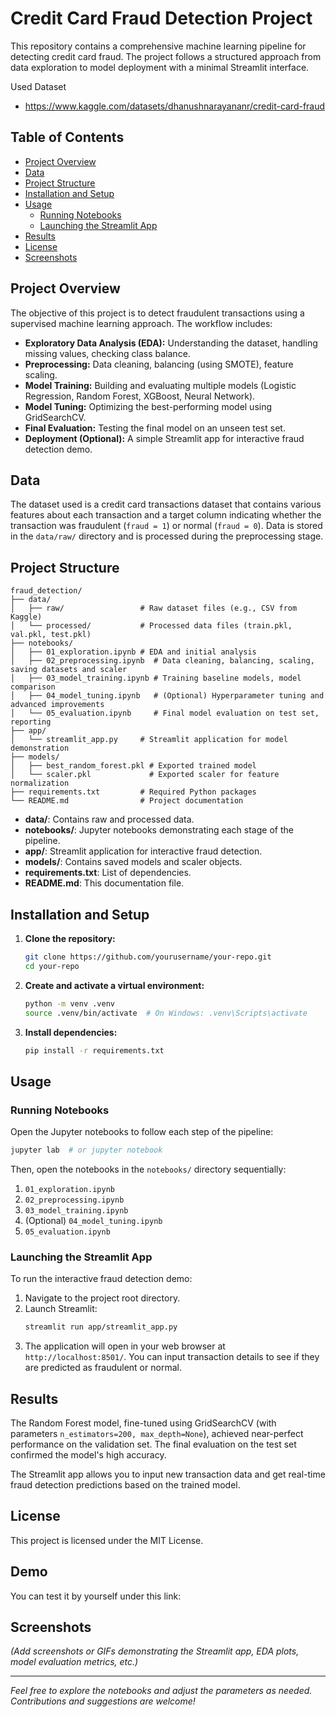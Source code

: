 # Credit Card Fraud Detection Project

This repository contains a comprehensive machine learning pipeline for detecting credit card fraud. The project follows a structured approach from data exploration to model deployment with a minimal Streamlit interface.

Used Dataset
- https://www.kaggle.com/datasets/dhanushnarayananr/credit-card-fraud
## Table of Contents
- [Project Overview](#project-overview)
- [Data](#data)
- [Project Structure](#project-structure)
- [Installation and Setup](#installation-and-setup)
- [Usage](#usage)
  - [Running Notebooks](#running-notebooks)
  - [Launching the Streamlit App](#launching-the-streamlit-app)
- [Results](#results)
- [License](#license)
- [Screenshots](#screenshots)

## Project Overview
The objective of this project is to detect fraudulent transactions using a supervised machine learning approach. The workflow includes:
- **Exploratory Data Analysis (EDA):** Understanding the dataset, handling missing values, checking class balance.
- **Preprocessing:** Data cleaning, balancing (using SMOTE), feature scaling.
- **Model Training:** Building and evaluating multiple models (Logistic Regression, Random Forest, XGBoost, Neural Network).
- **Model Tuning:** Optimizing the best-performing model using GridSearchCV.
- **Final Evaluation:** Testing the final model on an unseen test set.
- **Deployment (Optional):** A simple Streamlit app for interactive fraud detection demo.

## Data
The dataset used is a credit card transactions dataset that contains various features about each transaction and a target column indicating whether the transaction was fraudulent (`fraud = 1`) or normal (`fraud = 0`). Data is stored in the `data/raw/` directory and is processed during the preprocessing stage.

## Project Structure
```plaintext
fraud_detection/
├── data/
│   ├── raw/                 # Raw dataset files (e.g., CSV from Kaggle)
│   └── processed/           # Processed data files (train.pkl, val.pkl, test.pkl)
├── notebooks/               
│   ├── 01_exploration.ipynb # EDA and initial analysis
│   ├── 02_preprocessing.ipynb  # Data cleaning, balancing, scaling, saving datasets and scaler
│   ├── 03_model_training.ipynb # Training baseline models, model comparison
│   ├── 04_model_tuning.ipynb   # (Optional) Hyperparameter tuning and advanced improvements
│   └── 05_evaluation.ipynb     # Final model evaluation on test set, reporting    
├── app/
│   └── streamlit_app.py     # Streamlit application for model demonstration
├── models/
│   ├── best_random_forest.pkl # Exported trained model
│   └── scaler.pkl             # Exported scaler for feature normalization
├── requirements.txt         # Required Python packages
└── README.md                # Project documentation
```

- **data/**: Contains raw and processed data.
- **notebooks/**: Jupyter notebooks demonstrating each stage of the pipeline.
- **app/**: Streamlit application for interactive fraud detection.
- **models/**: Contains saved models and scaler objects.
- **requirements.txt**: List of dependencies.
- **README.md**: This documentation file.

## Installation and Setup
1. **Clone the repository:**
   ```bash
   git clone https://github.com/yourusername/your-repo.git
   cd your-repo
   ```

2. **Create and activate a virtual environment:**
   ```bash
   python -m venv .venv
   source .venv/bin/activate  # On Windows: .venv\Scripts\activate
   ```

3. **Install dependencies:**
   ```bash
   pip install -r requirements.txt
   ```

## Usage

### Running Notebooks
Open the Jupyter notebooks to follow each step of the pipeline:
```bash
jupyter lab  # or jupyter notebook
```
Then, open the notebooks in the `notebooks/` directory sequentially:
1. `01_exploration.ipynb`
2. `02_preprocessing.ipynb`
3. `03_model_training.ipynb`
4. (Optional) `04_model_tuning.ipynb`
5. `05_evaluation.ipynb`

### Launching the Streamlit App
To run the interactive fraud detection demo:
1. Navigate to the project root directory.
2. Launch Streamlit:
   ```bash
   streamlit run app/streamlit_app.py
   ```
3. The application will open in your web browser at `http://localhost:8501/`. You can input transaction details to see if they are predicted as fraudulent or normal.

## Results
The Random Forest model, fine-tuned using GridSearchCV (with parameters `n_estimators=200, max_depth=None`), achieved near-perfect performance on the validation set. The final evaluation on the test set confirmed the model's high accuracy. 

The Streamlit app allows you to input new transaction data and get real-time fraud detection predictions based on the trained model.

## License
This project is licensed under the MIT License.

## Demo
You can test it by yourself under this link:


## Screenshots
*(Add screenshots or GIFs demonstrating the Streamlit app, EDA plots, model evaluation metrics, etc.)*

---

*Feel free to explore the notebooks and adjust the parameters as needed. Contributions and suggestions are welcome!*